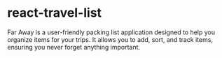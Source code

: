 # react-travel-list
Far Away is a user-friendly packing list application designed to help you organize items for your trips. It allows you to add, sort, and track items, ensuring you never forget anything important.
